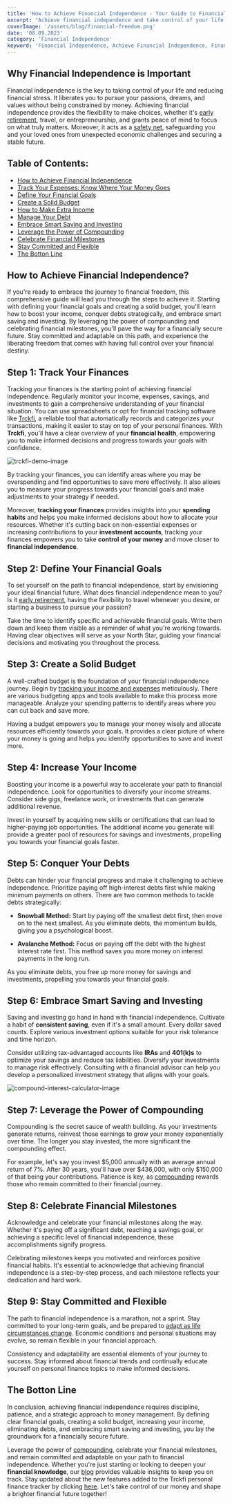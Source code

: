 ```yaml
---
title: 'How to Achieve Financial Independence - Your Guide to Financial Freedom'
excerpt: "Achieve financial independence and take control of your life! This comprehensive guide will walk you through the steps to attain financial freedom. Learn how to define your financial goals, create a solid budget, increase your income, conquer debts strategically, and embrace smart saving and investing. Leverage the power of compounding and celebrate financial milestones on your path to success. Stay committed and flexible as you pave the way for a financially secure future. Start your journey to financial freedom now!"
coverImage: '/assets/blog/financial-freedom.png'
date: '08.09.2023'
category: 'Financial Independence'
keyword: 'Financial Independence, Achieve Financial Independence, Financial Freedom, Financial Goals, Budgeting, Increasing Income, Managing Debt, Smart Saving, Investing, Compounding, Financial Milestones, Flexibility, Personal Finance, Financial Guide.'
---
```


## Why Financial Independence is Important
Financial independence is the key to taking control of your life and reducing financial stress. It liberates you to pursue your passions, dreams, and values without being constrained by money. Achieving financial independence provides the flexibility to make choices, whether it's [early retirement](/blog/how-to-retire-early-and-embrace-the-fire-movement), travel, or entrepreneurship, and grants peace of mind to focus on what truly matters. Moreover, it acts as a [safety net](/blog/prepare-for-the-unexpected-the-value-of-building-an-emergency-fund), safeguarding you and your loved ones from unexpected economic challenges and securing a stable future.

## Table of Contents:
- [How to Achieve Financial Independence](#financial-independece)
- [Track Your Expenses: Know Where Your Money Goes](#tracking-finances)
- [Define Your Financial Goals](#financial-goals)
- [Create a Solid Budget](#solid-budget)
- [How to Make Extra Income](#income)
- [Manage Your Debt](#debt)
- [Embrace Smart Saving and Investing](#saving-investing)
- [Leverage the Power of Compounding](#compounding)
- [Celebrate Financial Milestones](milestones)
- [Stay Committed and Flexible](#flexible)
- [The Botton Line](#conclusion)

## <a name="financial-independece">How to Achieve Financial Independence?</a>
If you're ready to embrace the journey to financial freedom, this comprehensive guide will lead you through the steps to achieve it. Starting with defining your financial goals and creating a solid budget, you'll learn how to boost your income, conquer debts strategically, and embrace smart saving and investing. By leveraging the power of compounding and celebrating financial milestones, you'll pave the way for a financially secure future. Stay committed and adaptable on this path, and experience the liberating freedom that comes with having full control over your financial destiny.

## <a name="tracking-finances">Step 1: Track Your Finances</a>
Tracking your finances is the starting point of achieving financial independence. Regularly monitor your income, expenses, savings, and investments to gain a comprehensive understanding of your financial situation. You can use spreadsheets or opt for financial tracking software like [Trckfi](/), a reliable tool that automatically records and categorizes your transactions, making it easier to stay on top of your personal finances. With **Trckfi**, you'll have a clear overview of your **financial health**, empowering you to make informed decisions and progress towards your goals with confidence.

![trckfi-demo-image](/assets/blog/trckfi-demo.png)

By tracking your finances, you can identify areas where you may be overspending and find opportunities to save more effectively. It also allows you to measure your progress towards your financial goals and make adjustments to your strategy if needed.

Moreover, **tracking your finances** provides insights into your **spending habits** and helps you make informed decisions about how to allocate your resources. Whether it's cutting back on non-essential expenses or increasing contributions to your **investment accounts**, tracking your finances empowers you to take **control of your money** and move closer to **financial independence**.

## <a name="financial-goal">Step 2: Define Your Financial Goals</a>
To set yourself on the path to financial independence, start by envisioning your ideal financial future. What does financial independence mean to you? Is it [early retirement](/blog/blog/how-to-retire-early-and-embrace-the-fire-movement), having the flexibility to travel whenever you desire, or starting a business to pursue your passion?

Take the time to identify specific and achievable financial goals. Write them down and keep them visible as a reminder of what you're working towards. Having clear objectives will serve as your North Star, guiding your financial decisions and motivating you throughout the process.

## <a name="solid-budget">Step 3: Create a Solid Budget</a>
A well-crafted budget is the foundation of your financial independence journey. Begin by [tracking your income and expenses](/blog/tracking-your-monthly-expenses) meticulously. There are various budgeting apps and tools available to make this process more manageable. Analyze your spending patterns to identify areas where you can cut back and save more.

Having a budget empowers you to manage your money wisely and allocate resources efficiently towards your goals. It provides a clear picture of where your money is going and helps you identify opportunities to save and invest more.

## <a name="income">Step 4: Increase Your Income</a>
Boosting your income is a powerful way to accelerate your path to financial independence. Look for opportunities to diversify your income streams. Consider side gigs, freelance work, or investments that can generate additional revenue.

Invest in yourself by acquiring new skills or certifications that can lead to higher-paying job opportunities. The additional income you generate will provide a greater pool of resources for savings and investments, propelling you towards your financial goals faster.

 ## <a name="debt">Step 5: Conquer Your Debts</a>
Debts can hinder your financial progress and make it challenging to achieve independence. Prioritize paying off high-interest debts first while making minimum payments on others. There are two common methods to tackle debts strategically:

* **Snowball Method:** Start by paying off the smallest debt first, then move on to the next smallest. As you eliminate debts, the momentum builds, giving you a psychological boost.

* **Avalanche Method:** Focus on paying off the debt with the highest interest rate first. This method saves you more money on interest payments in the long run.

As you eliminate debts, you free up more money for savings and investments, propelling you towards your financial goals.

## <a name="saving-investing">Step 6: Embrace Smart Saving and Investing</a>
Saving and investing go hand in hand with financial independence. Cultivate a habit of **consistent saving**, even if it's a small amount. Every dollar saved counts. Explore various investment options suitable for your risk tolerance and time horizon.

Consider utilizing tax-advantaged accounts like **IRAs** and **401(k)s** to optimize your savings and reduce tax liabilities. Diversify your investments to manage risk effectively. Consulting with a financial advisor can help you develop a personalized investment strategy that aligns with your goals.

![compound-interest-calculator-image](/assets/blog/compound-interest.png)

## <a name="compounding">Step 7: Leverage the Power of Compounding</a>
Compounding is the secret sauce of wealth building. As your investments generate returns, reinvest those earnings to grow your money exponentially over time. The longer you stay invested, the more significant the compounding effect.

For example, let's say you invest $5,000 annually with an average annual return of 7%. After 30 years, you'll have over $436,000, with only $150,000 of that being your contributions. Patience is key, as [compounding](/blog/10-must-know-personal-finance-basics-for-financial-success/#compound-interest) rewards those who remain committed to their financial journey.

## <a name="milestones">Step 8: Celebrate Financial Milestones</a>
Acknowledge and celebrate your financial milestones along the way. Whether it's paying off a significant debt, reaching a savings goal, or achieving a specific level of financial independence, these accomplishments signify progress.

Celebrating milestones keeps you motivated and reinforces positive financial habits. It's essential to acknowledge that achieving financial independence is a step-by-step process, and each milestone reflects your dedication and hard work.

## <a name="flexible">Step 9: Stay Committed and Flexible</a>
The path to financial independence is a marathon, not a sprint. Stay committed to your long-term goals, and be prepared to [adapt as life circumstances change](/blog/prepare-for-the-unexpected-the-value-of-building-an-emergency-fund). Economic conditions and personal situations may evolve, so remain flexible in your financial approach.

Consistency and adaptability are essential elements of your journey to success. Stay informed about financial trends and continually educate yourself on personal finance topics to make informed decisions.

## <a name="conclusion">The Botton Line</a>
In conclusion, achieving financial independence requires discipline, patience, and a strategic approach to money management. By defining clear financial goals, creating a solid budget, increasing your income, eliminating debts, and embracing smart saving and investing, you lay the groundwork for a financially secure future.

Leverage the power of [compounding](/blog/10-must-know-personal-finance-basics-for-financial-success), celebrate your financial milestones, and remain committed and adaptable on your path to financial independence. Whether you're just starting or looking to deepen your **financial knowledge**, our [blog](/blog/) provides valuable insights to keep you on track. Stay updated about the new features added to the Trckfi personal finance tracker by clicking [here](/blog/). Let's take control of our money and shape a brighter financial future together!
